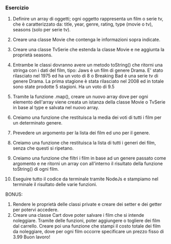 ### Esercizio

1) Definire un array di oggetti; ogni oggetto rappresenta un film o serie tv, che è caratterizzato da: title, year, genre, rating, type (movie o tv), seasons (solo per serie tv).

2) Creare una classe Movie che contenga le informazioni sopra indicate.

3) Creare una classe TvSerie che estenda la classe Movie e ne aggiunta la proprietà seasons.

4) Entrambe le classi dovranno avere un metodo toString() che ritorni una stringa con i dati del film, tipo: Jaws è un film di genere Drama. E' stato rilasciato nel 1975 ed ha un voto di 8 o Breaking Bad è una serie tv di genere Drama. La prima stagione è stata rilasciato nel 2008 ed in totale sono state prodotte 5 stagioni. Ha un voto di 9.5

5) Tramite la funzione .map(), creare un nuovo array dove per ogni elemento dell'array viene creata un istanza della classe Movie o TvSerie in base al type e salvata nel nuovo array.

6) Creiamo una funzione che restituisca la media dei voti di tutti i film per un determinato genere.

7) Prevedere un argomento per la lista dei film ed uno per il genere.

8) Creiamo una funzione che restituisca la lista di tutti i generi dei film, senza che questi si ripetano.

9) Creiamo una funzione che filtri i film in base ad un genere passato come argomento e ne ritorni un array con all'interno il risultato della funzione toString() di ogni film.

10) Eseguire tutto il codice da terminale tramite NodeJs e stampiamo nel terminale il risultato delle varie funzioni.


BONUS:
1) Rendere le proprietà delle classi private e creare dei setter e dei getter per potervi accedere.
2) Creare una classe Cart dove poter salvare i film che si intende noleggiare. Tramite delle funzioni, poter aggiungere o togliere dei film dal carrello. Creare poi una funzione che stampi il costo totale dei film da noleggiare, dove per ogni film occorre specificare un prezzo fisso di 3.99
Buon lavoro!